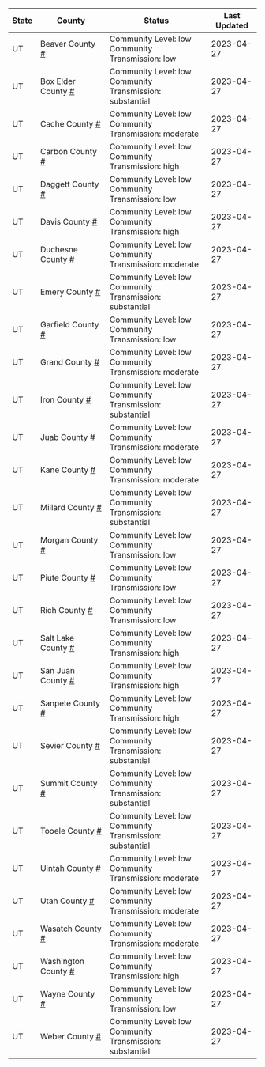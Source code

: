 State | County | Status | Last Updated
--- | --- | --- | --- 
UT | Beaver County <a href="#beaver_county">#</a> | <a name="beaver_county"></a>Community Level: low<br/>Community Transmission: low | 2023-04-27
UT | Box Elder County <a href="#box_elder_county">#</a> | <a name="box_elder_county"></a>Community Level: low<br/>Community Transmission: substantial | 2023-04-27
UT | Cache County <a href="#cache_county">#</a> | <a name="cache_county"></a>Community Level: low<br/>Community Transmission: moderate | 2023-04-27
UT | Carbon County <a href="#carbon_county">#</a> | <a name="carbon_county"></a>Community Level: low<br/>Community Transmission: high | 2023-04-27
UT | Daggett County <a href="#daggett_county">#</a> | <a name="daggett_county"></a>Community Level: low<br/>Community Transmission: low | 2023-04-27
UT | Davis County <a href="#davis_county">#</a> | <a name="davis_county"></a>Community Level: low<br/>Community Transmission: high | 2023-04-27
UT | Duchesne County <a href="#duchesne_county">#</a> | <a name="duchesne_county"></a>Community Level: low<br/>Community Transmission: moderate | 2023-04-27
UT | Emery County <a href="#emery_county">#</a> | <a name="emery_county"></a>Community Level: low<br/>Community Transmission: substantial | 2023-04-27
UT | Garfield County <a href="#garfield_county">#</a> | <a name="garfield_county"></a>Community Level: low<br/>Community Transmission: low | 2023-04-27
UT | Grand County <a href="#grand_county">#</a> | <a name="grand_county"></a>Community Level: low<br/>Community Transmission: moderate | 2023-04-27
UT | Iron County <a href="#iron_county">#</a> | <a name="iron_county"></a>Community Level: low<br/>Community Transmission: substantial | 2023-04-27
UT | Juab County <a href="#juab_county">#</a> | <a name="juab_county"></a>Community Level: low<br/>Community Transmission: moderate | 2023-04-27
UT | Kane County <a href="#kane_county">#</a> | <a name="kane_county"></a>Community Level: low<br/>Community Transmission: moderate | 2023-04-27
UT | Millard County <a href="#millard_county">#</a> | <a name="millard_county"></a>Community Level: low<br/>Community Transmission: substantial | 2023-04-27
UT | Morgan County <a href="#morgan_county">#</a> | <a name="morgan_county"></a>Community Level: low<br/>Community Transmission: low | 2023-04-27
UT | Piute County <a href="#piute_county">#</a> | <a name="piute_county"></a>Community Level: low<br/>Community Transmission: low | 2023-04-27
UT | Rich County <a href="#rich_county">#</a> | <a name="rich_county"></a>Community Level: low<br/>Community Transmission: low | 2023-04-27
UT | Salt Lake County <a href="#salt_lake_county">#</a> | <a name="salt_lake_county"></a>Community Level: low<br/>Community Transmission: high | 2023-04-27
UT | San Juan County <a href="#san_juan_county">#</a> | <a name="san_juan_county"></a>Community Level: low<br/>Community Transmission: high | 2023-04-27
UT | Sanpete County <a href="#sanpete_county">#</a> | <a name="sanpete_county"></a>Community Level: low<br/>Community Transmission: high | 2023-04-27
UT | Sevier County <a href="#sevier_county">#</a> | <a name="sevier_county"></a>Community Level: low<br/>Community Transmission: substantial | 2023-04-27
UT | Summit County <a href="#summit_county">#</a> | <a name="summit_county"></a>Community Level: low<br/>Community Transmission: substantial | 2023-04-27
UT | Tooele County <a href="#tooele_county">#</a> | <a name="tooele_county"></a>Community Level: low<br/>Community Transmission: substantial | 2023-04-27
UT | Uintah County <a href="#uintah_county">#</a> | <a name="uintah_county"></a>Community Level: low<br/>Community Transmission: moderate | 2023-04-27
UT | Utah County <a href="#utah_county">#</a> | <a name="utah_county"></a>Community Level: low<br/>Community Transmission: moderate | 2023-04-27
UT | Wasatch County <a href="#wasatch_county">#</a> | <a name="wasatch_county"></a>Community Level: low<br/>Community Transmission: moderate | 2023-04-27
UT | Washington County <a href="#washington_county">#</a> | <a name="washington_county"></a>Community Level: low<br/>Community Transmission: high | 2023-04-27
UT | Wayne County <a href="#wayne_county">#</a> | <a name="wayne_county"></a>Community Level: low<br/>Community Transmission: low | 2023-04-27
UT | Weber County <a href="#weber_county">#</a> | <a name="weber_county"></a>Community Level: low<br/>Community Transmission: substantial | 2023-04-27

